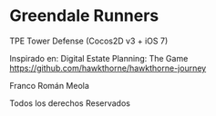 Greendale Runners
=================

TPE Tower Defense (Cocos2D v3 + iOS 7)

Inspirado en: Digital Estate Planning: The Game 
https://github.com/hawkthorne/hawkthorne-journey

Franco Román Meola

Todos los derechos Reservados

